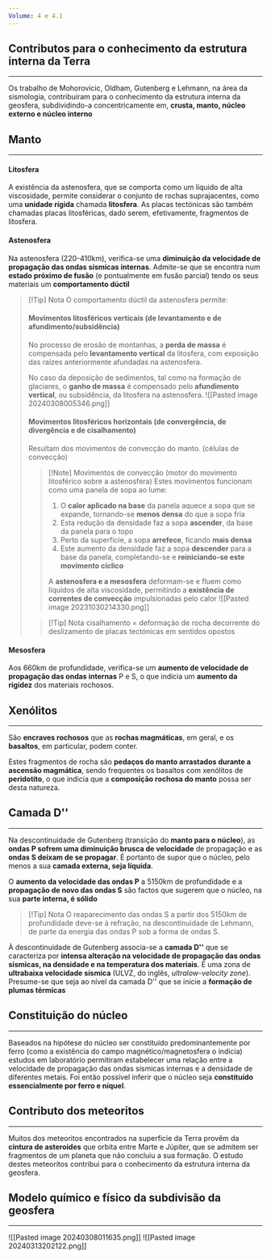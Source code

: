 ```yaml
---
Volume: 4 e 4.1
---
```

## Contributos para o conhecimento da estrutura interna da Terra
---
Os trabalho de Mohorovicic, Oldham, Gutenberg e Lehmann, na área da sismologia, contribuíram para o conhecimento da estrutura interna da geosfera, subdividindo-a concentricamente em, **crusta, manto, núcleo externo e núcleo interno**

## Manto
---
#### Litosfera
A existência da astenosfera, que se comporta como um líquido de alta viscosidade, permite considerar o conjunto de rochas suprajacentes, como uma **unidade rígida** chamada **litosfera**.
As placas tectónicas são também chamadas placas litosféricas, dado serem, efetivamente, fragmentos de litosfera.
#### Astenosfera
Na astenosfera (220-410km), verifica-se uma **diminuição da velocidade de propagação das ondas sísmicas internas**. Admite-se que se encontra num **estado próximo de fusão** (e pontualmente em fusão parcial) tendo os seus materiais um **comportamento dúctil**
>[!Tip] Nota
>O comportamento dúctil da astenosfera permite:
>#### Movimentos litosféricos verticais (de levantamento e de afundimento/subsidência)
>No processo de erosão de montanhas, a **perda de massa** é compensada pelo **levantamento vertical** da litosfera, com exposição das raízes anteriormente afundadas na astenosfera.
>
>No caso da deposição de sedimentos, tal como na formação de glaciares, o **ganho de massa** é compensado pelo **afundimento vertical**, ou subsidência, da litosfera na astenosfera.
>![[Pasted image 20240308005346.png]]
>#### Movimentos litosféricos horizontais (de convergência, de divergência e de cisalhamento)
> Resultam dos movimentos de convecção do manto. (células de convecção)
> >[!Note] Movimentos de convecção (motor do movimento litosférico sobre a astenosfera)
>>Estes movimentos funcionam como uma panela de sopa ao lume:
>>1. O **calor aplicado na base** da panela aquece a sopa que se expande, tornando-se **menos densa** do que a sopa fria
>>2. Esta redução da densidade faz a sopa **ascender**, da base da panela para o topo
>>3. Perto da superfície, a sopa **arrefece**, ficando **mais densa**
>>4. Este aumento da densidade faz a sopa **descender** para a base da panela, completando-se e **reiniciando-se este movimento cíclico**
>>
>>A **astenosfera e a mesosfera** deformam-se e fluem como líquidos de alta viscosidade, permitindo a **existência de correntes de convecção** impulsionadas pelo calor
>![[Pasted image 20231030214330.png]]
>
> >[!Tip] Nota
> >cisalhamento = deformação de rocha decorrente do deslizamento de placas tectónicas em sentidos opostos
#### Mesosfera
Aos 660km de profundidade, verifica-se um **aumento de velocidade de propagação das ondas internas** P e S, o que indicia um **aumento da rigidez** dos materiais rochosos.

## Xenólitos
---
São **encraves rochosos** que as **rochas magmáticas**, em geral, e os **basaltos**, em particular, podem conter.

Estes fragmentos de rocha são **pedaços do manto arrastados durante a ascensão magmática**, sendo frequentes os basaltos com xenólitos de **peridotito**, o que indicia que a **composição rochosa do manto** possa ser desta natureza.

## Camada D''
---
Na descontinuidade de Gutenberg (transição do **manto para o núcleo**), as **ondas P sofrem uma diminuição brusca de velocidade** de propagação e as **ondas S deixam de se propagar**.
É portanto de supor que o núcleo, pelo menos a sua **camada externa, seja líquida**.

O **aumento da velocidade das ondas P** a 5150km de profundidade e a **propagação de novo das ondas S** são factos que sugerem que o núcleo, na sua **parte interna, é sólido**
>[!Tip] Nota
> O reaparecimento das ondas S a partir dos 5150km de profundidade deve-se à refração, na descontinuidade de Lehmann, de parte da energia das ondas P sob a forma de ondas S.

À descontinuidade de Gutenberg associa-se a **camada D''** que se caracteriza por **intensa alteração na velocidade de propagação das ondas sísmicas, na densidade e na temperatura dos materiais**. É uma zona de **ultrabaixa velocidade sísmica** (ULVZ, do inglês, *ultralow-velocity zone*).
Presume-se que seja ao nível da camada D'' que se inicie a **formação de plumas térmicas**
## Constituição do núcleo
---
Baseados na hipótese do núcleo ser constituído predominantemente por ferro (como a existência do campo magnético/magnetosfera o indicia) estudos em laboratório permitiram estabelecer uma relação entre a velocidade de propagação das ondas sísmicas internas e a densidade de diferentes metais.
Foi então possível inferir que o núcleo seja **constituído essencialmente por ferro e níquel**.
## Contributo dos meteoritos
---
Muitos dos meteoritos encontrados na superfície da Terra provêm da **cintura de asteroides** que orbita entre Marte e Júpiter, que se admitem ser fragmentos de um planeta que não concluiu a sua formação. O estudo destes meteoritos contribui para o conhecimento da estrutura interna da geosfera.
## Modelo químico e físico da subdivisão da geosfera
---
![[Pasted image 20240308011635.png]]
![[Pasted image 20240313202122.png]]